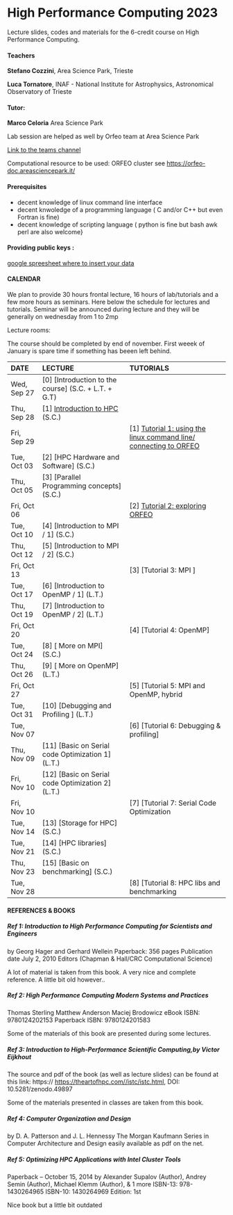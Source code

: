 # High Performance Computing 2023
Lecture slides, codes and materials for the 6-credit course on High Performance Computing.


#### Teachers 

**Stefano Cozzini**, Area Science Park, Trieste

**Luca Tornatore**, INAF - National Institute for Astrophysics, Astronomical Observatory of Trieste

#### Tutor:

**Marco Celoria** Area Science Park 

Lab session are helped as well by Orfeo team at Area Science Park 

[Link to the teams channel](https://teams.microsoft.com/l/team/19%3a-_VM8zxJiRl98nLZqoZZMfVdQWwxGqRn3WX1TDx8G601%40thread.tacv2/conversations?groupId=228c0bf0-2176-493f-97fa-432714c15983&tenantId=a54b3635-128c-460f-b967-6ded8df82e75)

Computational resource to be used: ORFEO cluster see https://orfeo-doc.areasciencepark.it/

#### Prerequisites

  - decent knowledge of linux command line interface 
  - decent knwoledge of a programming language ( C and/or C++ but even Fortran is fine)
  - decent knowledge of scripting language  ( python is fine but bash awk perl are also welcome}

#### Providing public keys : 

[google spreesheet where to insert your data](https://bit.ly/3PAvsUb)


#### CALENDAR

We plan to provide 30 hours frontal lecture, 16 hours of lab/tutorials and a few more hours as seminars.
Here below the schedule for lectures and tutorials. 
Seminar will be announced during lecture and they will be  generally on wednesday from 1 to 2mp



Lecture rooms:


The course should be completed by end of november.
First weeek of January is spare time if something has beeen left behind.


| DATE         | LECTURE                                     | TUTORIALS                                                           |
| :----------  | :---------------------------------------------| :---------------------------------------------                      |
| Wed, Sep 27  | [0] [Introduction to the course] (S.C. + L.T. + G.T) |           |
| Thu, Sep 28  | [1] [Introduction to HPC](PARALLELISM/Readme.md) (S.C.)|          | 
| Fri, Sep 29  |                  |   [1] [Tutorial 1: using the linux command line/ connecting to ORFEO](PARALLELISM/Readme.md)  |
| Tue, Oct 03  |  [2] [HPC Hardware and Software] (S.C.)       |                                     |                      
| Thu, Oct 05  |  [3] [Parallel Programming concepts] (S.C.) |                                     |
| Fri, Oct 06  |                              |  [2] [Tutorial 2: exploring ORFEO](Intro/README.md)     |
| Tue, Oct 10  |  [4] [Introduction to MPI / 1] (S.C.)|                                     |              
| Thu, Oct 12  |  [5] [Introduction to MPI / 2] (S.C.)|                                     |
| Fri, Oct 13  |                              |  [3] [Tutorial 3: MPI ]    |
| Tue, Oct 17  |  [6] [Introduction to OpenMP / 1] (L.T.)  |                                     |     
| Thu, Oct 19  |  [7] [Introduction to OpenMP / 2] (L.T.) |                                     |
| Fri, Oct 20  |                              |  [4] [Tutorial 4: OpenMP]    |
| Tue, Oct 24  |  [8] [ More on MPI] (S.C.)      |    |              
| Thu, Oct 26  |  [9] [ More on OpenMP] (L.T.)      |
| Fri, Oct 27  |                              |  [5] [Tutorial 5: MPI and OpenMP, hybrid     |
| Tue, Oct 31  |  [10] [Debugging and Profiling ] (L.T.)        |                                     | 
| Tue, Nov 07  |          | [6] [Tutorial 6: Debugging & profiling]                                    | 
| Thu, Nov 09  |  [11] [Basic on Serial code Optimization 1] (L.T.) |      
| Fri, Nov 10  |  [12] [Basic on Serial code Optimization 2] (L.T.)  |  |
| Fri, Nov 10  |                              | [7] [Tutorial 7: Serial Code Optimization |
| Tue, Nov 14  |  [13] [Storage for HPC] (S.C.)  |                                     |    
| Tue, Nov 21  |  [14] [HPC libraries] (S.C.)        |                                     |
| Thu, Nov 23  |  [15] [Basic on benchmarking] (S.C.) |  
| Tue, Nov 28  |        |         [8] [Tutorial 8: HPC libs and benchmarking   |

#### REFERENCES & BOOKS


##### Ref 1: Introduction to High Performance Computing for Scientists and Engineers
by Georg Hager and Gerhard Wellein Paperback: 356 pages Publication date July 2, 2010 Editors (Chapman & Hall/CRC Computational Science)

A lot of material is taken from this book. A very nice and complete reference. A little bit old however..

##### Ref 2: High Performance Computing Modern Systems and Practices
Thomas Sterling Matthew Anderson Maciej Brodowicz eBook ISBN: 9780124202153 Paperback ISBN: 9780124201583

Some of the materials of this book are presented during some lectures.

##### Ref 3: Introduction to High-Performance Scientific Computing,by Victor Eijkhout
The source and pdf of the book (as well as lecture slides) can be found at this link: https:// https://theartofhpc.com//istc/istc.html, DOI: 10.5281/zenodo.49897

Some of the materials presented in classes are taken from this book.

##### Ref 4: Computer Organization and Design
by D. A. Patterson and J. L. Hennessy The Morgan Kaufmann Series in Computer Architecture and Design easily available as pdf on the net.

##### Ref 5: Optimizing HPC Applications with Intel Cluster Tools
Paperback – October 15, 2014 by Alexander Supalov (Author), Andrey Semin (Author), Michael Klemm (Author), & 1 more ISBN-13: 978-1430264965 ISBN-10: 1430264969 Edition: 1st

Nice book but a little bit outdated
